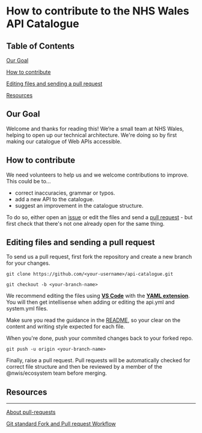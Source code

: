 # How to contribute to the NHS Wales API Catalogue

## Table of Contents

[Our Goal](#Our-Goal)

[How to contribute](#How-to-contribute)

[Editing files and sending a pull request](#Editing-files-and-sending-a-pull-request)

[Resources](#Resources)

## Our Goal

Welcome and thanks for reading this! We’re a small team at NHS Wales, helping to open up our technical architecture. We're doing so by first making our catalogue of Web APIs accessible.

## How to contribute

We need volunteers to help us and we welcome contributions to improve. This could be to...

- correct inaccuracies, grammar or typos.
- add a new API to the catalogue.
- suggest an improvement in the catalogue structure.

To do so, either open an [issue](https://github.com/nwisbeta/api-catalogue/issues) or edit the files and send a [pull request](https://github.com/nwisbeta/api-catalogue/pulls) - but first check that there's not one already open for the same thing.

## Editing files and sending a pull request

To send us a pull request, first fork the repository and create a new branch for your changes.

```
git clone https://github.com/<your-username>/api-catalogue.git

git checkout -b <your-branch-name>
```


We recommend editing the files using [**VS Code**](https://code.visualstudio.com/) with the [**YAML extension**](https://marketplace.visualstudio.com/items?itemName=redhat.vscode-yaml). You will then get intellisense when adding or editing the api.yml and system.yml files.

Make sure you read the guidance in the [README](README.md), so your clear on the content and writing style expected for each file.

When you're done, push your commited changes back to your forked repo.  

```
git push -u origin <your-branch-name>
```

Finally, raise a pull request. Pull requests will be automatically checked for correct file structure and then be reviewed by a member of the @nwis/ecosystem team before merging.

## Resources

---
[About pull-requests](https://help.github.com/en/github/collaborating-with-issues-and-pull-requests/about-pull-requests)

[Git standard Fork and Pull request Workflow](https://gist.github.com/Chaser324/ce0505fbed06b947d962)
